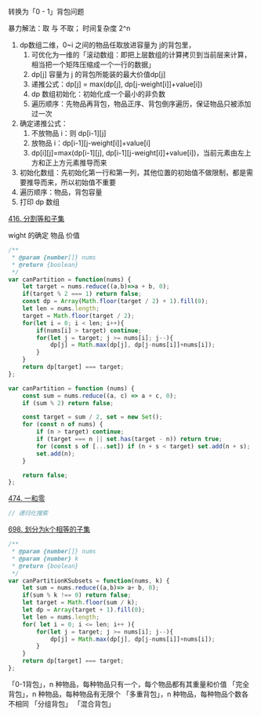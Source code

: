 转换为「0 - 1」背包问题

暴力解法：取 与 不取； 时间复杂度 2^n

1. dp数组二维，0~i 之间的物品任取放进容量为 j的背包里，
   1. 可优化为一维的「滚动数组：即把上层数组的计算拷贝到当前层来计算， 相当把一个矩阵压缩成一个一行的数据」
   2. dp[j] 容量为 j 的背包所能装的最大价值dp[j]
   3. 递推公式：dp[j] = max(dp[j], dp[j-weight[i]]+value[i])
   4. dp 数组初始化：初始化成一个最小的非负数
   5. 遍历顺序：先物品再背包，物品正序、背包倒序遍历，保证物品只被添加过一次
2. 确定递推公式：
   1. 不放物品 i：则 dp[i-1][j]
   2. 放物品 i：dp[i-1][j-weight[i]]+value[i]
   3. dp[i][j]=max(dp[i-1][j], dp[i-1][j-weight[i]]+value[i])，当前元素由左上方和正上方元素推导而来
3. 初始化数组：先初始化第一行和第一列，其他位置的初始值不做限制，都是需要推导而来，所以初始值不重要
4. 遍历顺序：物品，背包容量
5. 打印 dp 数组

[416. 分割等和子集](https://leetcode-cn.com/problems/partition-equal-subset-sum/)

wight 的确定
物品
价值

```js
/**
 * @param {number[]} nums
 * @return {boolean}
 */
var canPartition = function(nums) {
    let target = nums.reduce((a,b)=>a + b, 0);
    if(target % 2 === 1) return false;
    const dp = Array(Math.floor(target / 2) + 1).fill(0);
    let len = nums.length;
    target = Math.floor(target / 2);
    for(let i = 0; i < len; i++){
        if(nums[i] > target) continue;
        for(let j = target; j >= nums[i]; j--){
            dp[j] = Math.max(dp[j], dp[j-nums[i]]+nums[i]);
        }
    }
    return dp[target] === target;
};

var canPartition = function (nums) {
    const sum = nums.reduce((a, c) => a + c, 0);
    if (sum % 2) return false;

    const target = sum / 2, set = new Set();
    for (const n of nums) {
        if (n > target) continue;
        if (target === n || set.has(target - n)) return true;
        for (const s of [...set]) if (n + s < target) set.add(n + s);
        set.add(n);
    }

    return false;
};
```

[474. 一和零]()

```js
// 递归化搜索
```

[698. 划分为k个相等的子集](https://leetcode-cn.com/problems/partition-to-k-equal-sum-subsets/)

```js
/**
 * @param {number[]} nums
 * @param {number} k
 * @return {boolean}
 */
var canPartitionKSubsets = function(nums, k) {
    let sum = nums.reduce((a,b)=> a+ b, 0);
    if(sum % k !== 0) return false;
    let target = Math.floor(sum / k);
    let dp = Array(target + 1).fill(0);
    let len = nums.length;
    for( let i = 0; i <= len; i++ ){
        for(let j = target; j >= nums[i]; j--){
            dp[j] = Math.max(dp[j], dp[j-nums[i]]+nums[i]);
        }
    }
    return dp[target] === target;
};
```

「0-1背包」，n 种物品，每种物品只有一个，每个物品都有其重量和价值
「完全背包」，n 种物品，每种物品有无限个
「多重背包」，n 种物品，每种物品个数各不相同
「分组背包」
「混合背包」
